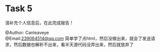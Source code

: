 # Task 5

请补充个人信息后，在此完成报告！

@Author:  Canleaveye  
@Email:239064514@qq.com 
简单学了点html，然后没做出来，就会了发送请求，然后数据也解析不出来，看半天源代码没弄出来，然后就放弃了 <cry>
